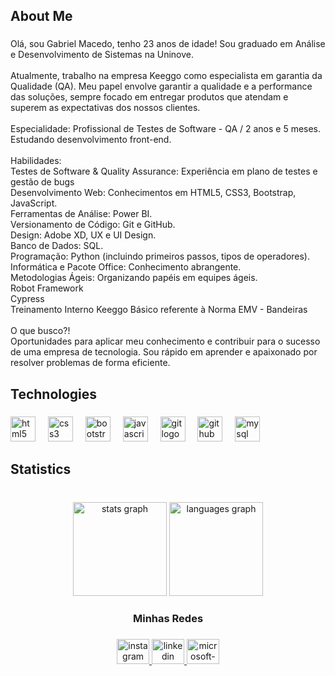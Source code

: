 <h2 align="left">About Me</h2>

###

<p align="left">Olá, sou Gabriel Macedo, tenho 23 anos de idade! Sou graduado em Análise e Desenvolvimento de Sistemas na Uninove.<br><br>Atualmente, trabalho na empresa Keeggo como especialista em garantia da Qualidade (QA). Meu papel envolve garantir a qualidade e a performance das soluções, sempre focado em entregar produtos que atendam e superem as expectativas dos nossos clientes.<br><br>Especialidade: Profissional de Testes de Software - QA / 2 anos e 5 meses. Estudando desenvolvimento front-end.<br><br>Habilidades:<br>Testes de Software & Quality Assurance: Experiência em plano de testes e gestão de bugs<br>Desenvolvimento Web: Conhecimentos em HTML5, CSS3, Bootstrap, JavaScript.<br>Ferramentas de Análise: Power BI.<br>Versionamento de Código: Git e GitHub.<br>Design: Adobe XD, UX e UI Design.<br>Banco de Dados: SQL.<br>Programação: Python (incluindo primeiros passos, tipos de operadores).<br>Informática e Pacote Office: Conhecimento abrangente.<br>Metodologias Ágeis: Organizando papéis em equipes ágeis.<br>Robot Framework<br>Cypress<br>Treinamento Interno Keeggo Básico referente à Norma EMV - Bandeiras<br><br>O que busco?!<br>Oportunidades para aplicar meu conhecimento e contribuir para o sucesso de uma empresa de tecnologia. Sou rápido em aprender e apaixonado por resolver problemas de forma eficiente.</p>

###

<h2 align="left">Technologies</h2>

###

<div align="left">
  <img src="https://cdn.jsdelivr.net/gh/devicons/devicon/icons/html5/html5-original.svg" height="40" alt="html5 logo"  />
  <img width="12" />
  <img src="https://cdn.jsdelivr.net/gh/devicons/devicon/icons/css3/css3-original.svg" height="40" alt="css3 logo"  />
  <img width="12" />
  <img src="https://cdn.jsdelivr.net/gh/devicons/devicon/icons/bootstrap/bootstrap-original.svg" height="40" alt="bootstrap logo"  />
  <img width="12" />
  <img src="https://cdn.jsdelivr.net/gh/devicons/devicon/icons/javascript/javascript-original.svg" height="40" alt="javascript logo"  />
  <img width="12" />
  <img src="https://cdn.jsdelivr.net/gh/devicons/devicon/icons/git/git-original.svg" height="40" alt="git logo"  />
  <img width="12" />
  <img src="https://cdn.jsdelivr.net/gh/devicons/devicon/icons/github/github-original.svg" height="40" alt="github logo"  />
  <img width="12" />
  <img src="https://cdn.jsdelivr.net/gh/devicons/devicon/icons/mysql/mysql-original.svg" height="40" alt="mysql logo"  />
</div>

###

<h2 align="left">Statistics</h2>

###

<br clear="both">

<div align="center">
  <img src="https://github-readme-stats.vercel.app/api?username=gabrielmacedosantos&hide_title=false&hide_rank=false&show_icons=true&include_all_commits=true&count_private=true&disable_animations=true&theme=city_lights&locale=pt-br&hide_border=true&order=1" height="150" alt="stats graph"  />
  <img src="https://github-readme-stats.vercel.app/api/top-langs?username=gabrielmacedosantos&locale=pt-br&hide_title=false&layout=compact&card_width=320&langs_count=5&theme=city_lights&hide_border=true&order=2" height="150" alt="languages graph"  />
</div>

###

<h3 align="center">Minhas Redes</h3>

###

<div align="center">
  <a href="https://www.instagram.com/macedogbl_?igsh=NzRwOTlrYWJmdnlp" target="_blank">
    <img src="https://raw.githubusercontent.com/maurodesouza/profile-readme-generator/master/src/assets/icons/social/instagram/default.svg" width="52" height="40" alt="instagram logo"  />
  </a>
  <a href="https://www.linkedin.com/in/gabriel-macedo-a02751317/" target="_blank">
    <img src="https://raw.githubusercontent.com/maurodesouza/profile-readme-generator/master/src/assets/icons/social/linkedin/default.svg" width="52" height="40" alt="linkedin logo"  />
  </a>
  <a href="https://outlook.live.com/mail/0/sentitems" target="_blank">
    <img src="https://raw.githubusercontent.com/maurodesouza/profile-readme-generator/master/src/assets/icons/social/microsoft-outlook/default.svg" width="52" height="40" alt="microsoft-outlook logo"  />
  </a>
</div>

###
